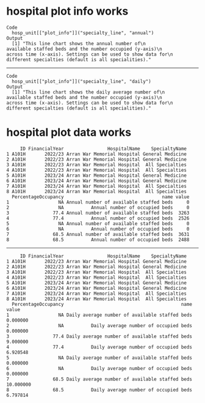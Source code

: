 # hospital plot info works

    Code
      hosp_unit[["plot_info"]]("specialty_line", "annual")
    Output
      [1] "This line chart shows the annual number of\n                    available staffed beds and the number occupied (y-axis)\n                    across time (x-axis). Settings can be used to show data for\n                    different specialties (default is all specialities)."

---

    Code
      hosp_unit[["plot_info"]]("specialty_line", "daily")
    Output
      [1] "This line chart shows the daily average number of\n                    available staffed beds and the number occupied (y-axis)\n                    across time (x-axis). Settings can be used to show data for\n                    different specialties (default is all specialities)."

# hospital plot data works

         ID FinancialYear                HospitalName    SpecialtyName
    1 A101H       2022/23 Arran War Memorial Hospital General Medicine
    2 A101H       2022/23 Arran War Memorial Hospital General Medicine
    3 A101H       2022/23 Arran War Memorial Hospital  All Specialties
    4 A101H       2022/23 Arran War Memorial Hospital  All Specialties
    5 A101H       2023/24 Arran War Memorial Hospital General Medicine
    6 A101H       2023/24 Arran War Memorial Hospital General Medicine
    7 A101H       2023/24 Arran War Memorial Hospital  All Specialties
    8 A101H       2023/24 Arran War Memorial Hospital  All Specialties
      PercentageOccupancy                                    name value
    1                  NA Annual number of available staffed beds     0
    2                  NA          Annual number of occupied beds     0
    3                77.4 Annual number of available staffed beds  3263
    4                77.4          Annual number of occupied beds  2526
    5                  NA Annual number of available staffed beds     0
    6                  NA          Annual number of occupied beds     0
    7                68.5 Annual number of available staffed beds  3631
    8                68.5          Annual number of occupied beds  2488

---

         ID FinancialYear                HospitalName    SpecialtyName
    1 A101H       2022/23 Arran War Memorial Hospital General Medicine
    2 A101H       2022/23 Arran War Memorial Hospital General Medicine
    3 A101H       2022/23 Arran War Memorial Hospital  All Specialties
    4 A101H       2022/23 Arran War Memorial Hospital  All Specialties
    5 A101H       2023/24 Arran War Memorial Hospital General Medicine
    6 A101H       2023/24 Arran War Memorial Hospital General Medicine
    7 A101H       2023/24 Arran War Memorial Hospital  All Specialties
    8 A101H       2023/24 Arran War Memorial Hospital  All Specialties
      PercentageOccupancy                                           name     value
    1                  NA Daily average number of available staffed beds  0.000000
    2                  NA          Daily average number of occupied beds  0.000000
    3                77.4 Daily average number of available staffed beds  9.000000
    4                77.4          Daily average number of occupied beds  6.920548
    5                  NA Daily average number of available staffed beds  0.000000
    6                  NA          Daily average number of occupied beds  0.000000
    7                68.5 Daily average number of available staffed beds 10.000000
    8                68.5          Daily average number of occupied beds  6.797814

